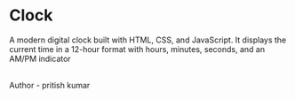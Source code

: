 # Clock
A modern digital clock built with HTML, CSS, and JavaScript. It displays the current time in a 12-hour format with hours, minutes, seconds, and an AM/PM indicator

<br>Author - pritish kumar 